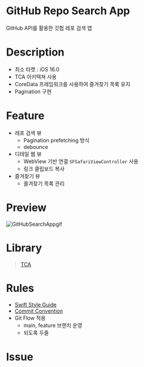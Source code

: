 # GitHub Repo Search App
GitHub API를 활용한 깃헙 레포 검색 앱

# Description
- 최소 타켓 : iOS 16.0
- TCA 아키텍쳐 사용
- CoreData 프레임워크를 사용하여 즐겨찾기 목록 유지
- Pagination 구현

# Feature
- 레포 검색 뷰
    - Pagination prefetching 방식
    - debounce
- 디테일 웹 뷰
    - WebView 기반 연결 `SFSafariViewController` 사용
    - 링크 클립보드 복사
- 즐겨찾기 뷰
    - 즐겨찾기 목록 관리

# Preview
![GitHubSearchAppgif](https://user-images.githubusercontent.com/77793412/201511799-21c0a681-9e9f-40b0-b3e6-2e5855c8df95.gif)

# Library
> [TCA](https://github.com/pointfreeco/swift-composable-architecture)

# Rules
- [Swift Style Guide](https://github.com/airbnb/swift)
- [Commit Convention](docs/CommitConvention.md)
- Git Flow 적용
    - main, feature 브랜치 운영
    - 되도록 두줄

# Issue